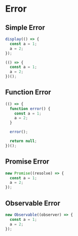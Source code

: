 # Error

## Simple Error

```js | dom
display(() => {
  const a = 1;
  a = 2;
});
```

```js | dom
(() => {
  const a = 1;
  a = 2;
})();
```

## Function Error

```js | dom
(() => {
  function error() {
    const a = 1;
    a = 2;
  }

  error();

  return null;
})();
```

## Promise Error

```js | dom
new Promise((resolve) => {
  const a = 1;
  a = 2;
});
```

## Observable Error

```js | dom
new Observable((observer) => {
  const a = 1;
  a = 2;
});
```
